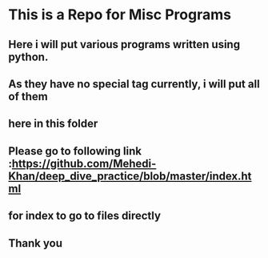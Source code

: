 # This is a Repo for Misc Programs
## Here i will put various programs written using python.
## As they have no special tag currently, i will put all of them
## here in this folder

## Please go to following link :https://github.com/Mehedi-Khan/deep_dive_practice/blob/master/index.html
## for index to go to files directly

## Thank you